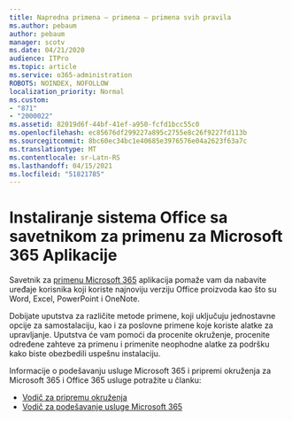 ```yaml
---
title: Napredna primena – primena – primena svih pravila
ms.author: pebaum
author: pebaum
manager: scotv
ms.date: 04/21/2020
audience: ITPro
ms.topic: article
ms.service: o365-administration
ROBOTS: NOINDEX, NOFOLLOW
localization_priority: Normal
ms.custom:
- "871"
- "2000022"
ms.assetid: 82019d6f-44bf-41ef-a950-fcfd1bcc55c0
ms.openlocfilehash: ec85676df299227a895c2755e8c26f9227fd113b
ms.sourcegitcommit: 8bc60ec34bc1e40685e3976576e04a2623f63a7c
ms.translationtype: MT
ms.contentlocale: sr-Latn-RS
ms.lasthandoff: 04/15/2021
ms.locfileid: "51821785"
---
```

# <a name="install-office-with-the-microsoft-365-apps-deployment-advisor"></a>Instaliranje sistema Office sa savetnikom za primenu za Microsoft 365 Aplikacije

Savetnik za [primenu Microsoft 365](https://go.microsoft.com/fwlink/?linkid=2145748) aplikacija pomaže vam da nabavite uređaje korisnika koji koriste najnoviju verziju Office proizvoda kao što su Word, Excel, PowerPoint i OneNote.
  
Dobijate uputstva za različite metode primene, koji uključuju jednostavne opcije za samostalaciju, kao i za poslovne primene koje koriste alatke za upravljanje. Uputstva će vam pomoći da procenite okruženje, procenite određene zahteve za primenu i primenite neophodne alatke za podršku kako biste obezbedili uspešnu instalaciju.
  
Informacije o podešavanju usluge Microsoft 365 i pripremi okruženja za Microsoft 365 i Office 365 usluge potražite u članku:

- [Vodič za pripremu okruženja](https://go.microsoft.com/fwlink/?linkid=2005213)
- [Vodič za podešavanje usluge Microsoft 365](https://go.microsoft.com/fwlink/?linkid=2072646)
